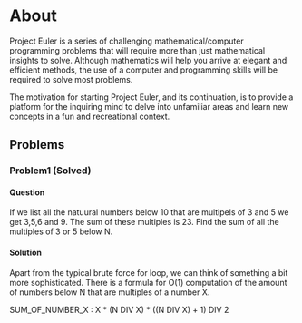 # About
Project Euler is a series of challenging mathematical/computer programming problems that will require more than just mathematical insights to solve. Although mathematics will help you arrive at elegant and efficient methods, the use of a computer and programming skills will be required to solve most problems.

The motivation for starting Project Euler, and its continuation, is to provide a platform for the inquiring mind to delve into unfamiliar areas and learn new concepts in a fun and recreational context.

## Problems

### Problem1 (Solved)

#### Question

If we list all the natuural numbers below 10 that are multipels of 3 and 5 we get 3,5,6 and 9. The sum of these multiples is 23. Find the sum of all the multiples of 3 or 5 below N.

#### Solution
Apart from the typical brute force for loop, we can think of something a bit more sophisticated. There is a formula for O(1) computation of the amount of numbers below N that are multiples of a number X.

SUM_OF_NUMBER_X : X * (N DIV X) * ((N DIV X) + 1) DIV 2
